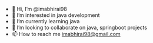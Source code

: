 - 👋 Hi, I’m @imabhirai98
- 👀 I’m interested in java development
- 🌱 I’m currently learning java
- 💞️ I’m looking to collaborate on java, springboot projects
- 📫 How to reach me imabhirai98@gmail.com

<!---
imabhirai98/imabhirai98 is a ✨ special ✨ repository because its `README.md` (this file) appears on your GitHub profile.
You can click the Preview link to take a look at your changes.
--->
